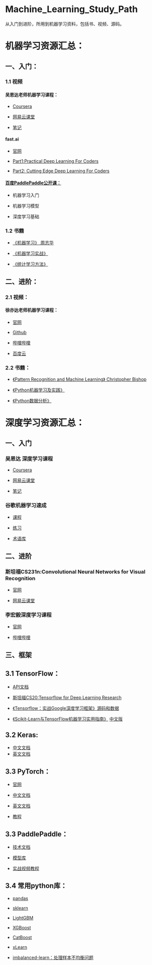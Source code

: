 # Machine_Learning_Study_Path
从入门到进阶，所用到机器学习资料，包括书、视频、源码。

# 机器学习资源汇总：

## 一、入门：
### 1.1 视频
#### 吴恩达老师机器学习课程： 
* [Coursera](https://www.coursera.org/learn/machine-learning)
  
* [网易云课堂](http://study.163.com/course/introduction/1004570029.htm?courseId=1004570029)  
* [笔记](https://github.com/linxid/Machine_Learning_Study_Path/tree/master/%E7%AC%94%E8%AE%B0/%E5%90%B4%E6%81%A9%E8%BE%BE%E6%9C%BA%E5%99%A8%E5%AD%A6%E4%B9%A0%E7%AC%94%E8%AE%B0)    
#### fast.ai  
* [官网](http://www.fast.ai/)

* [Part1:Practical Deep Learning For Coders](http://course.fast.ai/)  
* [Part2: Cutting Edge Deep Learning For Coders](http://course.fast.ai/part2.html)

#### [百度PaddlePaddle公开课：](http://ai.baidu.com/paddlepaddle/openCourses)
* 机器学习入门

* 机器学习模型
* 深度学习基础


### 1.2 书籍
* [《机器学习》 周志华](https://book.douban.com/subject/26708119/)

* [《机器学习实战》](https://book.douban.com/subject/24703171/)  
* [《统计学习方法》](https://book.douban.com/subject/10590856/)

## 二、进阶：

### 2.1 视频：

#### 徐亦达老师机器学习课程： 
* [官网](https://www.uts.edu.au/staff/yida.xu)   

* [Github](https://github.com/roboticcam/machine-learning-notes)  
* [哔哩哔哩](https://www.bilibili.com/video/av12802062?p=2)  
* [百度云](https://pan.baidu.com/s/1PW0vuhHgMg3xAWRSoHoXbw#list/path=%2F)

### 2.2 书籍：
* [《Pattern Recognition and Machine Learning》 Christopher Bishop](https://book.douban.com/subject/2061116/)

* [《Python机器学习及实践》](https://book.douban.com/subject/26886337/)  
* [《Python数据分析》](https://book.douban.com/subject/26274624/)  

# 深度学习资源汇总：
## 一、入门

### 吴恩达 深度学习课程 
* [Coursera](https://www.coursera.org/specializations/deep-learning)

* [网易云课堂](http://mooc.study.163.com/smartSpec/detail/1001319001.htm) 
* [笔记](http://www.ai-start.com/dl2017/)
### 谷歌机器学习速成
* [课程](https://developers.google.cn/machine-learning/crash-course/prereqs-and-prework)

* [练习](https://developers.google.cn/machine-learning/crash-course/exercises)
* [术语库](https://developers.google.cn/machine-learning/crash-course/glossary)

## 二、进阶
### 斯坦福CS231n:Convolutional Neural Networks for Visual Recognition 
* [官网](http://cs231n.stanford.edu/)  

* [网易云课堂](http://study.163.com/course/introduction/1003223001.hm)

### 李宏毅深度学习课程 
* [官网](http://speech.ee.ntu.edu.tw/~tlkagk/courses.html)

* [哔哩哔哩](https://www.bilibili.com/video/av9770302/)

## 三、框架
## 3.1 TensorFlow：
* [API文档](https://www.tensorflow.org/api_docs/python/)

* [斯坦福CS20:Tensorflow for Deep Learning Research](https://web.stanford.edu/class/cs20si/)
* [《Tensorflow：实战Google深度学习框架》](https://book.douban.com/subject/26976457/)[源码和数据](https://github.com/caicloud/tensorflow-tutorial)
* [《Scikit-Learn与TensorFlow机器学习实用指南》](http://item.jd.com/12241590.html) [中文版](https://github.com/apachecn/hands_on_Ml_with_Sklearn_and_TF)

## 3.2 Keras:
* [中文文档](http://keras-cn.readthedocs.io/en/latest/)
* [英文文档](https://keras.io/)
## 3.3 PyTorch：
* [官网](https://pytorch.org/)
* [中文文档](https://pytorch-cn.readthedocs.io/zh/latest/)  

* [英文文档](https://pytorch.org/docs/stable/index.html)
* [教程](https://pytorch.org/tutorials/)

## 3.3 PaddlePaddle：
* [技术文档](http://staging.paddlepaddle.org/docs/develop/documentation/zh/getstarted/index_cn.html)

* [模型库](http://staging.paddlepaddle.org/docs/develop/models/README.cn.html)
* [实战视频教程](http://ai.baidu.com/paddlepaddle/openCourses)

## 3.4 常用python库：
* [pandas](http://pandas.pydata.org/index.html)

* [sklearn](http://sklearn.apachecn.org/)
* [LightGBM](http://lightgbm.apachecn.org/cn/latest/index.html)
* [XGBoost](http://xgboost.readthedocs.io/en/latest/get_started/)
* [CatBoost](https://tech.yandex.com/catboost/doc/dg/concepts/python-installation-docpage/)
* [xLearn](http://xlearn-doc.readthedocs.io/en/latest/start.html)
* [imbalanced-learn：处理样本不均衡问题](http://contrib.scikit-learn.org/imbalanced-learn/stable/index.html)
